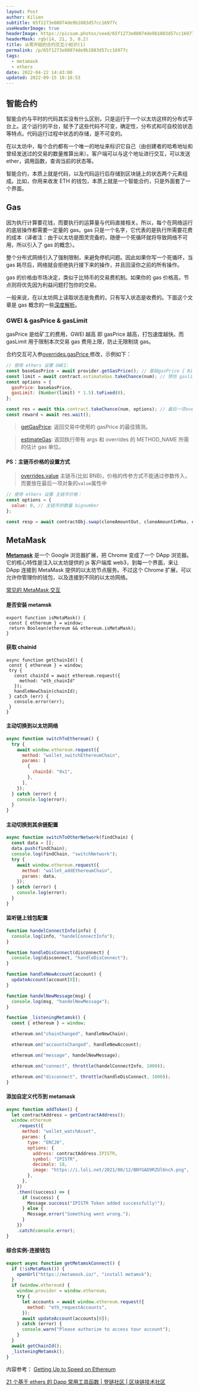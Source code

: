 ```yaml
---
layout: Post
author: Kilien
subtitle: 65f1273e08074de9b1083d57cc16977c
useHeaderImage: true
headerImage: https://picsum.photos/seed/65f1273e08074de9b1083d57cc16977c/1920/1080
headerMask: rgb(14, 21, 5, 0.2)
title: 从零开始的合约交互小知识(1)
permalink: /p/65f1273e08074de9b1083d57cc16977c
tags:
  - metamask
  - ethers
date: 2022-04-22 14:43:00
updated: 2022-09-15 18:16:53
---
```


## 智能合约

智能合约与平时的代码其实没有什么区别，只是运行于一个以太坊这样的分布式平台上。这个运行的平台，赋予了这些代码不可变，确定性，分布式和可自校验状态等特点。代码运行过程中状态的存储，是不可变的。

在以太坊中，每个合约都有一个唯一的地址来标识它自己（由创建者的哈希地址和曾经发送过的交易的数量推算出来）。客户端可以与这个地址进行交互，可以发送 ether，调用函数，查询当前的状态等。

智能合约，本质上就是代码，以及代码运行后存储到区块链上的状态两个元素组成。比如，你用来收发 ETH 的钱包，本质上就是一个智能合约，只是外面套了一个界面。

## Gas

因为执行计算要花钱，而要执行的运算量与代码直接相关。所以，每个在网络运行的底层操作都需要一定量的 gas。gas 只是一个名字，它代表的是执行所需要花费的成本（译者注：由于以太坊是图灵完备的，随便一个死循环就将导致网络不可用，所以引入了 gas 的概念）。

整个分布式网络引入了强制限制，来避免停机问题。因此如果你写一个死循环，当 gas 耗尽后，网络就会拒绝执行接下来的操作，并且回滚你之前的所有操作。

gas 的价格由市场决定，类似于比特币的交易费机制。如果你的 gas 价格高，节点则将优先因为利益问题打包你的交易。

一般来说，在以太坊网上读取状态是免费的，只有写入状态是收费的。下面这个文章是 gas 概念的一些[深度解析](https://hackernoon.com/ether-purchase-power-df40a38c5a2f)。

### GWEI & gasPrice & gasLimit

gasPrice 是给矿工的费用，GWEI 越高 即 gasPrice 越高，打包速度越快。而 gasLimit 用于限制本次交易 gas 费用上限，防止无限制烧 gas。

合约交互可入参[overrides.gasPrice ](https://docs.ethers.io/v5/api/contract/contract/#Contract-functionsCall)修改，示例如下：

```js
// 使用 ethers 设置 GWEI:
const baseGasPrice = await provider.getGasPrice(); // 基础gasPrice { BigNumber: "23610503242" }
const limit = await contract.estimateGas.takeChance(num); // 预估 gaslimt
const options = {
  gasPrice: baseGasPrice,
  gasLimit: (Number(limit) * 1.5).toFixed(0),
};

const res = await this.contract.takeChance(num, options); // 最后一项override
const reward = await res.wait();
```

> [getGasPrice](https://docs.ethers.io/v5/api/providers/provider/#Provider-getGasPrice):
> 返回交易中使用的 gasPrice 的最佳猜测。

> [estimateGas](https://docs.ethers.io/v5/api/contract/contract/#contract-estimateGas):
> 返回执行带有 args 和 overrides 的 METHOD_NAME 所需的估计 gas 单位。

#### PS：主链币价格的设置方式

> [overrides.value](https://docs.ethers.io/v5/api/contract/contract/#Contract-functionsCall)
> 主链币(比如 BNB)，价格的传参方式不能通过参数传入，而要放在最后一项对象的`value`属性中

```js
// 使用 ethers 设置 主链币价格：
const options = {
  value: 0, // 主链币的数量 bignumber
};

const resp = await contractObj.swap(cloneAmountOut, cloneAmountInMax, options); // 最后一项位对象
```

## MetaMask

[**Metamask**](https://metamask.io/) 是一个 Google 浏览器扩展，把 Chrome 变成了一个 DApp 浏览器。它的核心特性是注入以太坊提供的 js 客户端库 web3，到每一个界面，来让 DApp 连接到 MetaMask 提供的以太坊节点服务。不过这个 Chrome 扩展，可以允许你管理你的钱包，以及连接到不同的以太坊网络。

[常见的 MetaMask 交互](https://metamask.github.io/test-dapp/)

#### **是否安装 metamsk**

```
export function isMetaMask() {
 const { ethereum } = window;
 return Boolean(ethereum && ethereum.isMetaMask);
}
```

#### **获取 chainid**

```
async function getChainId() {
 const { ethereum } = window;
 try {
   const chainId = await ethereum.request({
     method: "eth_chainId"
   });
   handleNewChain(chainId);
 } catch (err) {
   console.error(err);
 }
}
```

#### **主动切换到以太坊网络**

```js
async function switchToEthereum() {
  try {
    await window.ethereum.request({
      method: "wallet_switchEthereumChain",
      params: [
        {
          chainId: "0x1",
        },
      ],
    });
  } catch (error) {
    console.log(error);
  }
}
```

#### **主动切换到其余链配置**

```js
async function switchToOtherNetwork(findChain) {
  const data = [];
  data.push(findChain);
  console.log(findChain, "switchNetwork");
  try {
    await window.ethereum.request({
      method: "wallet_addEthereumChain",
      params: data,
    });
  } catch (error) {
    console.log(error);
  }
}
```

#### **监听链上钱包配置**

```js
function handelConnectInfo(info) {
  console.log(info, "handelConnectInfo");
}

function handleDisConnect(disconnect) {
  console.log(disconnect, "handleDisConnect");
}

function handleNewAccount(account) {
  updateAccount(account[0]);
}

function handelNewMessage(msg) {
  console.log(msg, "handelNewMessage");
}

function _listeningMetamsk() {
  const { ethereum } = window;

  ethereum.on("chainChanged", handleNewChain);

  ethereum.on("accountsChanged", handleNewAccount);

  ethereum.on("message", handelNewMessage);

  ethereum.on("connect", throttle(handelConnectInfo, 1000));

  ethereum.on("disconnect", throttle(handleDisConnect, 1000));
}
```

#### **添加自定义代币到 metamask**

```js
async function addToken() {
  let contractAddress = getContractAddress();
  window.ethereum
    .request({
      method: "wallet_watchAsset",
      params: {
        type: "ERC20",
        options: {
          address: contractAddress.IPISTR,
          symbol: "IPISTR",
          decimals: 18,
          image: "https://i.loli.net/2021/08/12/BNYGAD9RZUl6nch.png",
        },
      },
    })
    .then((success) => {
      if (success) {
        Message.success("IPISTR Token added successfully!");
      } else {
        Message.error("Something went wrong.");
      }
    })
    .catch(console.error);
}
```

#### **综合实例-连接钱包**

```js
export async function getMetamskConnect() {
  if (!isMetaMask()) {
    openUrl("https://metamask.io/", "install metamsk");
  }
  if (window.ethereum) {
    window.provider = window.ethereum;
    try {
      let accounts = await window.ethereum.request({
        method: "eth_requestAccounts",
      });
      await updateAccount(accounts[0]);
    } catch (error) {
      console.warn("Please authorize to access tour account");
    }
  }
  await getChainId();
  _listeningMetamsk();
}
```

内容参考：
[Getting Up to Speed on Ethereum](https://medium.com/@oneofthemanymatts/getting-up-to-speed-on-ethereum-63ed28821bbe)

[21 个基于 ethers 的 Dapp 常用工具函数 | 登链社区 | 区块链技术社区](https://learnblockchain.cn/article/3675)

